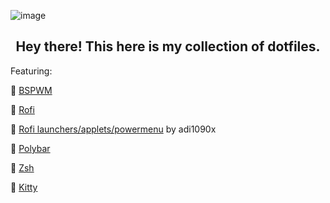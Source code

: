 ![image](https://user-images.githubusercontent.com/68853493/188251547-f143c525-2085-4d9c-9eed-bab2b58038cc.png)


<div align="center">
<H2>Hey there! This here is my collection of dotfiles. </H2>
</div>

  Featuring:
  
  🖤 [BSPWM](https://github.com/baskerville/bspwm)
  
  🖤 [Rofi](https://github.com/davatorium/rofi)
  
  🖤 [Rofi launchers/applets/powermenu](https://github.com/adi1090x/rofi) by adi1090x
  
  🖤 [Polybar](https://github.com/polybar/polybar)
  
  🖤 [Zsh](https://github.com/zsh-users/zsh)
  
  🖤 [Kitty](https://github.com/kovidgoyal/kitty)
